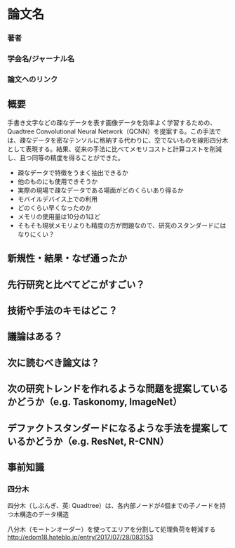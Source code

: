 # 論文名
### 著者
### 学会名/ジャーナル名
### 論文へのリンク


## 概要
手書き文字などの疎なデータを表す画像データを効率よく学習するための、Quadtree Convolutional Neural Network（QCNN）を提案する。この手法では、疎なデータを密なテンソルに格納する代わりに、空でないものを線形四分木として表現する。結果、従来の手法に比べてメモリコストと計算コストを削減し、且つ同等の精度を得ることができた。

- 疎なデータで特徴をうまく抽出できるか
- 他のものにも使用できそうか
- 実際の現場で疎なデータである場面がどのくらいあり得るか
- モバイルデバイス上での利用
- どのくらい早くなったのか
- メモリの使用量は10分の1ほど
- そもそも現状メモリよりも精度の方が問題なので、研究のスタンダードにはなりにくい？
## 新規性・結果・なぜ通ったか
## 先行研究と比べてどこがすごい？
## 技術や手法のキモはどこ？
## 議論はある？
## 次に読むべき論文は？

## 次の研究トレンドを作れるような問題を提案しているかどうか（e.g. Taskonomy, ImageNet）
## デファクトスタンダードになるような手法を提案しているかどうか（e.g. ResNet, R-CNN）

## 事前知識
### 四分木
四分木（しぶんぎ、英: Quadtree）は、各内部ノードが4個までの子ノードを持つ木構造のデータ構造

八分木（モートンオーダー）を使ってエリアを分割して処理負荷を軽減する
http://edom18.hateblo.jp/entry/2017/07/28/083153
